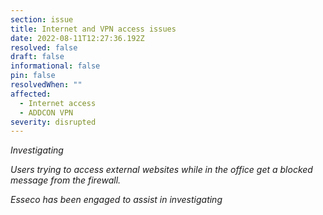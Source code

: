 ```yaml
---
section: issue
title: Internet and VPN access issues
date: 2022-08-11T12:27:36.192Z
resolved: false
draft: false
informational: false
pin: false
resolvedWhen: ""
affected:
  - Internet access
  - ADDCON VPN
severity: disrupted
---
```

*Investigating*

*Users trying to access external websites while in the office get a blocked message from the firewall.*

*Esseco has been engaged to assist in investigating*